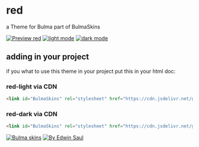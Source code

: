 
# red            

a Theme for Bulma part of BulmaSkins             

[![ Preview red ](https://img.shields.io/badge/-Preview_red-red)](https://saul11235.github.io/BulmaSkins/view?skin=red)
[![ light mode ](https://img.shields.io/badge/-light_mode-black)](https://saul11235.github.io/BulmaSkins/view?skin=red&dark=false)
[![ dark mode ](https://img.shields.io/badge/-dark_mode-black)](https://saul11235.github.io/BulmaSkins/view?skin=red&dark=true)

## adding in your project
if you what to use this theme in your project put this in your html doc:

### red-light via CDN
```html
<link id="BulmaSkins" rel="stylesheet" href="https://cdn.jsdelivr.net/gh/Saul11235/BulmaSkins@latest/skins/red.light.css">
```
### red-dark via CDN
```html
<link id="BulmaSkins" rel="stylesheet" href="https://cdn.jsdelivr.net/gh/Saul11235/BulmaSkins@latest/skins/red.light.dark">
```

[![Bulma skins](https://img.shields.io/badge/-Bulma_skins-blue)](https://saul11235.github.io/BulmaSkins/)
[![By Edwin Saul](https://img.shields.io/badge/-By_Edwin_Saul-black)](https://edwinsaul.com)
            